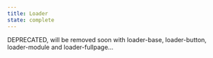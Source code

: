 ```yaml
---
title: Loader
state: complete
---
```


DEPRECATED, will be removed soon with loader-base, loader-button, loader-module and loader-fullpage…

